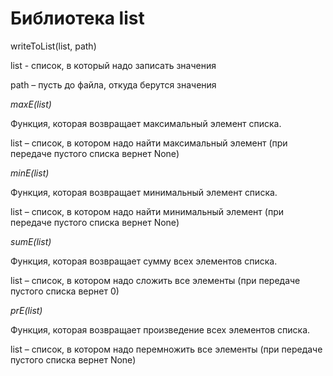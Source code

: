 # Библиотека list


 writeToList(list, path)

 list - список, в который надо записать значения

path – пусть до файла, откуда берутся значения 


_maxE(list)_

Функция, которая возвращает максимальный элемент списка.

list – список, в котором надо найти максимальный элемент (при передаче пустого списка вернет None)


_minE(list)_

Функция, которая возвращает минимальный элемент списка.

list – список, в котором надо найти минимальный элемент (при передаче пустого списка вернет None)

_sumE(list)_

Функция, которая возвращает сумму всех элементов списка.

list – список, в котором надо сложить все элементы (при передаче пустого списка вернет 0)


_prE(list)_

Функция, которая возвращает произведение всех элементов списка.

list – список, в котором надо перемножить все элементы (при передаче пустого списка вернет None)